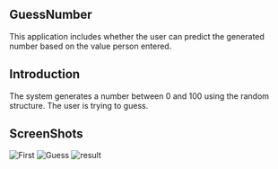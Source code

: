## GuessNumber

This application includes whether the user can predict the generated number based on the value person entered.

## Introduction

The system generates a number between 0 and 100 using the random structure. The user is trying to guess.

## ScreenShots

![First](https://user-images.githubusercontent.com/32849662/103097957-22b03780-461a-11eb-940d-ecf6ef5da8a0.PNG)
![Guess](https://user-images.githubusercontent.com/32849662/103097960-2479fb00-461a-11eb-9da2-c54a09a744da.PNG)
![result](https://user-images.githubusercontent.com/32849662/103097964-25ab2800-461a-11eb-8b46-6d24b7461bd9.PNG)
